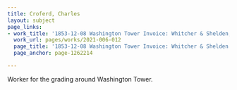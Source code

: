 ```yaml
---
title: Croferd, Charles
layout: subject
page_links:
- work_title: '1853-12-08 Washington Tower Invoice: Whitcher & Shelden, 2021.006.012'
  work_url: pages/works/2021-006-012
  page_title: '1853-12-08 Washington Tower Invoice: Whitcher & Shelden (recto)'
  page_anchor: page-1262214

---
```

<p>Worker for the grading around Washington Tower.</p>